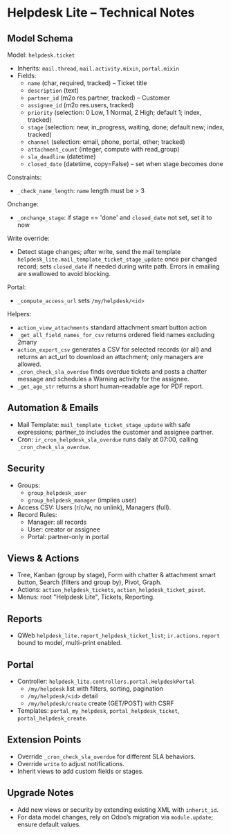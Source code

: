 # Helpdesk Lite – Technical Notes

## Model Schema
Model: `helpdesk.ticket`
- Inherits: `mail.thread`, `mail.activity.mixin`, `portal.mixin`
- Fields:
  - `name` (char, required, tracked) – Ticket title
  - `description` (text)
  - `partner_id` (m2o res.partner, tracked) – Customer
  - `assignee_id` (m2o res.users, tracked)
  - `priority` (selection: 0 Low, 1 Normal, 2 High; default 1; index, tracked)
  - `stage` (selection: new, in_progress, waiting, done; default new; index, tracked)
  - `channel` (selection: email, phone, portal, other; tracked)
  - `attachment_count` (integer, compute with read_group)
  - `sla_deadline` (datetime)
  - `closed_date` (datetime, copy=False) – set when stage becomes done

Constraints:
- `_check_name_length`: `name` length must be > 3

Onchange:
- `_onchange_stage`: if stage == 'done' and `closed_date` not set, set it to now

Write override:
- Detect stage changes; after write, send the mail template `helpdesk_lite.mail_template_ticket_stage_update` once per changed record; sets `closed_date` if needed during write path. Errors in emailing are swallowed to avoid blocking.

Portal:
- `_compute_access_url` sets `/my/helpdesk/<id>`

Helpers:
- `action_view_attachments` standard attachment smart button action
- `_get_all_field_names_for_csv` returns ordered field names excluding 2many
- `action_export_csv` generates a CSV for selected records (or all) and returns an act_url to download an attachment; only managers are allowed.
- `_cron_check_sla_overdue` finds overdue tickets and posts a chatter message and schedules a Warning activity for the assignee.
- `_get_age_str` returns a short human-readable age for PDF report.

## Automation & Emails
- Mail Template: `mail_template_ticket_stage_update` with safe expressions; partner_to includes the customer and assignee partner.
- Cron: `ir_cron_helpdesk_sla_overdue` runs daily at 07:00, calling `_cron_check_sla_overdue`.

## Security
- Groups:
  - `group_helpdesk_user`
  - `group_helpdesk_manager` (implies user)
- Access CSV: Users (r/c/w, no unlink), Managers (full).
- Record Rules:
  - Manager: all records
  - User: creator or assignee
  - Portal: partner-only in portal

## Views & Actions
- Tree, Kanban (group by stage), Form with chatter & attachment smart button, Search (filters and group by), Pivot, Graph.
- Actions: `action_helpdesk_tickets`, `action_helpdesk_ticket_pivot`.
- Menus: root "Helpdesk Lite", Tickets, Reporting.

## Reports
- QWeb `helpdesk_lite.report_helpdesk_ticket_list`; `ir.actions.report` bound to model, multi-print enabled.

## Portal
- Controller: `helpdesk_lite.controllers.portal.HelpdeskPortal`
  - `/my/helpdesk` list with filters, sorting, pagination
  - `/my/helpdesk/<id>` detail
  - `/my/helpdesk/create` create (GET/POST) with CSRF
- Templates: `portal_my_helpdesk`, `portal_helpdesk_ticket`, `portal_helpdesk_create`.

## Extension Points
- Override `_cron_check_sla_overdue` for different SLA behaviors.
- Override `write` to adjust notifications.
- Inherit views to add custom fields or stages.

## Upgrade Notes
- Add new views or security by extending existing XML with `inherit_id`.
- For data model changes, rely on Odoo’s migration via `module.update`; ensure default values.
